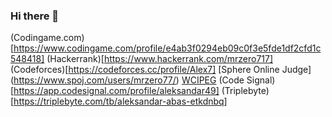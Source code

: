 ### Hi there 👋

(Codingame.com)[https://www.codingame.com/profile/e4ab3f0294eb09c0f3e5fde1df2cfd1c548418]
(Hackerrank)[https://www.hackerrank.com/mrzero717]
(Codeforces)[https://codeforces.cc/profile/Alex7]
[Sphere Online Judge] (https://www.spoj.com/users/mrzero77/)
[WCIPEG](https://wcipeg.com/user/mrzero77)
(Code Signal) [https://app.codesignal.com/profile/aleksandar49]
(Triplebyte) [https://triplebyte.com/tb/aleksandar-abas-etkdnbq]
